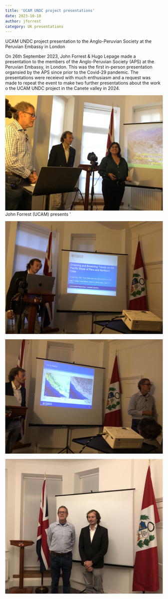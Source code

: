 ```yaml
---
title: 'UCAM UNDC project presentations'
date: 2023-10-18
author: jforrest
category: UK presentations
---
```



UCAM UNDC project presentation to the Anglo-Peruvian Society at the Peruvian Embassy in London

On 26th September 2023, John Forrest & Hugo Lepage made a presentation to the members of the Anglo-Peruvian Society (APS) at the Peruvian Embassy, in London. This was the first in-person presentation organsied by the APS since prior to the Covid-29 pandemic. The presentations were receievd with much enthusiasm and a request was made to repeat the event to make two further presentations about the work o the UCAM UNDC project in the Canete valley in 2024.


![UCAM Peru visit](/assets/posts/APS1.JPG)
John Forrest (UCAM) presents '


![UCAM Peru visit](/assets/posts/APS2.JPG)



![UCAM Peru visit](/assets/posts/APS3.JPG)



![UCAM Peru visit](/assets/posts/APS4.JPG)



